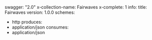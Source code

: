 swagger: "2.0"
x-collection-name: Fairwaves
x-complete: 1
info:
  title: Fairwaves
  version: 1.0.0
schemes:
- http
produces:
- application/json
consumes:
- application/json